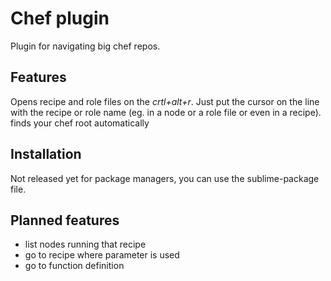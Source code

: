 # Chef plugin

Plugin for navigating big chef repos. 

## Features
Opens recipe and role files on the *crtl+alt+r*. Just put the cursor on the line with the recipe or role name (eg. in a node or a role file or even in a recipe).
finds your chef root automatically

## Installation
Not released yet for package managers, you can use the sublime-package file. 

##  Planned features
- list nodes running that recipe
- go to recipe where parameter is used
- go to function definition

